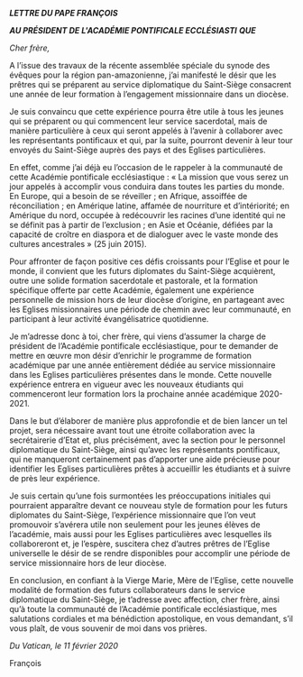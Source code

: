***LETTRE DU PAPE FRANÇOIS***

***AU PRÉSIDENT DE L'ACADÉMIE PONTIFICALE ECCLÉSIASTI*** ***QUE***

*Cher frère,*

A l’issue des travaux de la récente assemblée spéciale du synode des évêques pour la région pan-amazonienne, j’ai manifesté le désir que les prêtres qui se préparent au service diplomatique du Saint-Siège consacrent une année de leur formation à l’engagement missionnaire dans un diocèse.

Je suis convaincu que cette expérience pourra être utile à tous les jeunes qui se préparent ou qui commencent leur service sacerdotal, mais de manière particulière à ceux qui seront appelés à l’avenir à collaborer avec les représentants pontificaux et qui, par la suite, pourront devenir à leur tour envoyés du Saint-Siège auprès des pays et des Eglises particulières.

En effet, comme j’ai déjà eu l’occasion de le rappeler à la communauté de cette Académie pontificale ecclésiastique : « La mission que vous serez un jour appelés à accomplir vous conduira dans toutes les parties du monde. En Europe, qui a besoin de se réveiller ; en Afrique, assoiffée de réconciliation ; en Amérique latine, affamée de nourriture et d’intériorité; en Amérique du nord, occupée à redécouvrir les racines d’une identité qui ne se définit pas à partir de l’exclusion ; en Asie et Océanie, défiées par la capacité de croître en diaspora et de dialoguer avec le vaste monde des cultures ancestrales » (25 juin 2015).

Pour affronter de façon positive ces défis croissants pour l’Eglise et pour le monde, il convient que les futurs diplomates du Saint-Siège acquièrent, outre une solide formation sacerdotale et pastorale, et la formation spécifique offerte par cette Académie, également une expérience personnelle de mission hors de leur diocèse d’origine, en partageant avec les Eglises missionnaires une période de chemin avec leur communauté, en participant à leur activité évangélisatrice quotidienne.

Je m’adresse donc à toi, cher frère, qui viens d’assumer la charge de président de l’Académie pontificale ecclésiastique, pour te demander de mettre en œuvre mon désir d’enrichir le programme de formation académique par une année entièrement dédiée au service missionnaire dans les Eglises particulières présentes dans le monde. Cette nouvelle expérience entrera en vigueur avec les nouveaux étudiants qui commenceront leur formation lors la prochaine année académique 2020-2021.

Dans le but d’élaborer de manière plus approfondie et de bien lancer un tel projet, sera nécessaire avant tout une étroite collaboration avec la secrétairerie d’Etat et, plus précisément, avec la section pour le personnel diplomatique du Saint-Siège, ainsi qu’avec les représentants pontificaux, qui ne manqueront certainement pas d’apporter une aide précieuse pour identifier les Eglises particulières prêtes à accueillir les étudiants et à suivre de près leur expérience.

Je suis certain qu’une fois surmontées les préoccupations initiales qui pourraient apparaître devant ce nouveau style de formation pour les futurs diplomates du Saint-Siège, l’expérience missionnaire que l’on veut promouvoir s’avérera utile non seulement pour les jeunes élèves de l’académie, mais aussi pour les Eglises particulières avec lesquelles ils collaboreront et, je l’espère, suscitera chez d’autres prêtres de l’Eglise universelle le désir de se rendre disponibles pour accomplir une période de service missionnaire hors de leur diocèse.

En conclusion, en confiant à la Vierge Marie, Mère de l’Eglise, cette nouvelle modalité de formation des futurs collaborateurs dans le service diplomatique du Saint-Siège, je t’adresse avec affection, cher frère, ainsi qu’à toute la communauté de l’Académie pontificale ecclésiastique, mes salutations cordiales et ma bénédiction apostolique, en vous demandant, s’il vous plaît, de vous souvenir de moi dans vos prières.

*Du Vatican, le 11 février 2020*

François